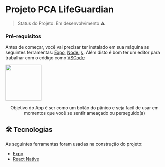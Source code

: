 # Projeto PCA LifeGuardian
> Status do Projeto: Em desenvolvimento :warning:

### Pré-requisitos

Antes de começar, você vai precisar ter instalado em sua máquina as seguintes ferramentas:
[Expo](https://expo.io/), [Node.js](https://reactnative.dev/).
Além disto é bom ter um editor para trabalhar com o código como [VSCode](https://code.visualstudio.com/)


<img src="https://github.com/joaopver10/Projeto-PCA-LifeGuardian/blob/main/src/images/police.png" width=115  height= 115>

<p align="center" > Objetivo do App é ser como um botão do pânico e seja facil de usar em momentos que você se sentir ameaçado ou perseguido(a)</p>


## 🛠 Tecnologias

As seguintes ferramentas foram usadas na construção do projeto:

- [Expo](https://expo.io/)
- [React Native](https://reactnative.dev/)
